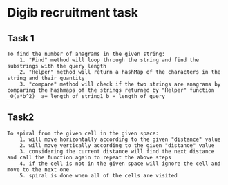 # Digib recruitment task
## Task 1
    To find the number of anagrams in the given string:
        1. "Find" method will loop through the string and find the substrings with the query length
        2. "Helper" method will return a hashMap of the characters in the string and their quantity
        3. "compare" method will check if the two strings are anagrams by comparing the hashmaps of the strings returned by "Helper" function
    _O(a*b^2)_ a= length of string1 b = length of query

## Task2
    To spiral from the given cell in the given space:
        1. will move horizontally according to the given "distance" value
        2. will move vertically according to the given "distance" value
        3. considering the current distance will find the next distance and call the function again to repeat the above steps
        4. if the cell is not in the given space will ignore the cell and move to the next one
        5. spiral is done when all of the cells are visited


